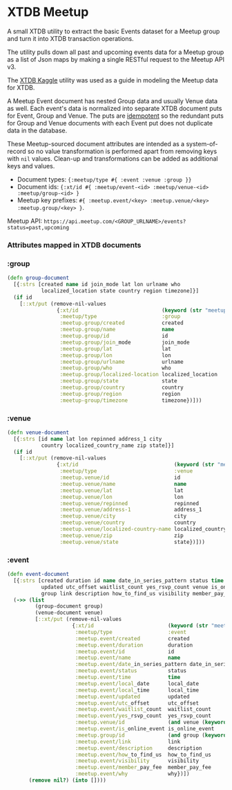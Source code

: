 # XTDB Meetup

A small XTDB utility to extract the basic Events dataset for a Meetup group and turn it into XTDB transaction operations.

The utility pulls down all past and upcoming events data for a Meetup group as a list of Json maps by making a single RESTful request to the Meetup API v3.

The [XTDB Kaggle](https://github.com/xtdb/xtdb-kaggle) utility was used as a guide in modeling the Meetup data for XTDB.

A Meetup Event document has nested Group data and usually Venue data as well. Each event's data is normalized into separate XTDB document puts for Event, Group and Venue. The puts are [idempotent](https://en.wikipedia.org/wiki/Idempotence) so the redundant puts for Group and Venue documents with each Event put does not duplicate data in the database.

These Meetup-sourced document attributes are intended as a system-of-record so no value transformation is performed apart from removing keys with `nil` values. Clean-up and transformations can be added as additional keys and values.

- Document types: `{:meetup/type #{ :event :venue :group }}`
- Document ids: `{:xt/id #{ :meetup/event-<id> :meetup/venue-<id> :meetup/group-<id> }`
- Meetup key prefixes: `#{ :meetup.event/<key> :meetup.venue/<key> :meetup.group/<key> }`.

Meetup API: `https://api.meetup.com/<GROUP_URLNAME>/events?status=past,upcoming`

### Attributes mapped in XTDB documents

### :group

```clojure
(defn group-document
  [{:strs [created name id join_mode lat lon urlname who
           localized_location state country region timezone]}]
  (if id
    [::xt/put (remove-nil-values
                {:xt/id                           (keyword (str "meetup/group-" id))
                 :meetup/type                     :group
                 :meetup.group/created            created
                 :meetup.group/name               name
                 :meetup.group/id                 id
                 :meetup.group/join_mode          join_mode
                 :meetup.group/lat                lat
                 :meetup.group/lon                lon
                 :meetup.group/urlname            urlname
                 :meetup.group/who                who
                 :meetup.group/localized-location localized_location
                 :meetup.group/state              state
                 :meetup.group/country            country
                 :meetup.group/region             region
                 :meetup-group/timezone           timezone})]))
```
### :venue
```clojure
(defn venue-document
  [{:strs [id name lat lon repinned address_1 city
           country localized_country_name zip state]}]
  (if id
    [::xt/put (remove-nil-values
                {:xt/id                               (keyword (str "meetup/venue-" id))
                 :meetup/type                         :venue
                 :meetup.venue/id                     id
                 :meetup.venue/name                   name
                 :meetup.venue/lat                    lat
                 :meetup.venue/lon                    lon
                 :meetup.venue/repinned               repinned
                 :meetup.venue/address-1              address_1
                 :meetup.venue/city                   city
                 :meetup.venue/country                country
                 :meetup.venue/localized-country-name localized_country_name
                 :meetup.venue/zip                    zip
                 :meetup.venue/state                  state})]))
```
### :event
```clojure
(defn event-document
  [{:strs [created duration id name date_in_series_pattern status time local_date local_time
           updated utc_offset waitlist_count yes_rsvp_count venue is_online_event
           group link description how_to_find_us visibility member_pay_fee why]}]
  (->> (list
         (group-document group)
         (venue-document venue)
         [::xt/put (remove-nil-values
                     {:xt/id                        (keyword (str "meetup/event-" id))
                      :meetup/type                  :event
                      :meetup.event/created         created
                      :meetup.event/duration        duration
                      :meetup.event/id              id
                      :meetup.event/name            name
                      :meetup.event/date_in_series_pattern date_in_series_pattern
                      :meetup.event/status          status
                      :meetup.event/time            time
                      :meetup.event/local_date      local_date
                      :meetup.event/local_time      local_time
                      :meetup.event/updated         updated
                      :meetup.event/utc_offset      utc_offset
                      :meetup.event/waitlist_count  waitlist_count
                      :meetup.event/yes_rsvp_count  yes_rsvp_count
                      :meetup.venue/id              (and venue (keyword (str "meetup/venue-" (venue "id"))))
                      :meetup.event/is_online_event is_online_event
                      :meetup.group/id              (and group (keyword (str "meetup/group-" (group "id"))))
                      :meetup.event/link            link
                      :meetup.event/description     description
                      :meetup.event/how_to_find_us  how_to_find_us
                      :meetup.event/visibility      visibility
                      :meetup.event/member_pay_fee  member_pay_fee
                      :meetup.event/why             why})])
       (remove nil?) (into [])))
```